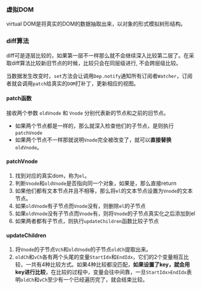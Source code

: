 ### 虚拟DOM

virtual DOM是将真实的DOM的数据抽取出来，以对象的形式模拟树形结构。

### diff算法

diff可是逐层比较的，如果第一层不一样那么就不会继续深入比较第二层了。在采取diff算法比较新旧节点的时候，比较只会在同层级进行, 不会跨层级比较。

当数据发生改变时，`set`方法会让调用`Dep.notify`通知所有订阅者`Watcher`，订阅者就会调用`patch`给真实的`DOM`打补丁，更新相应的视图。

#### patch函数

接收两个参数 `oldVnode` 和 `Vnode` 分别代表新的节点和之前的旧节点。

* 如果两个节点都是一样的，那么就深入检查他们的子节点，是则执行`patchVnode`
* 如果两个节点不一样那就说明`Vnode`完全被改变了，就可以**直接替换**`oldVnode`。

#### patchVnode

1. 找到对应的真实dom，称为`el`。
2. 判断`Vnode`和`oldVnode`是否指向同一个对象，如果是，那么直接return
3. 如果他们都有文本节点并且不相等，那么将`el`的文本节点设置为`Vnode`的文本节点。
4. 如果`oldVnode`有子节点而`Vnode`没有，则删除`el`的子节点
5. 如果`oldVnode`没有子节点而`Vnode`有，则将`Vnode`的子节点真实化之后添加到el
6. 如果两者都有子节点，则执行`updateChildren`函数比较子节点

#### updateChildren

1. 将`Vnode`的子节点`Vch`和`oldVnode`的子节点`oldCh`提取出来。
2. `oldCh`和`vCh`各有两个头尾的变量`StartIdx`和`EndIdx`，它们的2个变量相互比较，一共有4种比较方式。如果4种比较都没匹配，**如果设置了key，就会用key进行比较**，在比较的过程中，变量会往中间靠，一旦`StartIdx>EndIdx`表明`oldCh`和`vCh`至少有一个已经遍历完了，就会结束比较。


